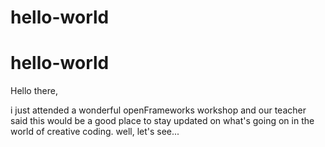 # hello-world
# hello-world

Hello there,

i just attended a wonderful openFrameworks workshop and our 
teacher said this would be a good place to stay updated on 
what's going on in the world of creative coding. 
well, let's see...
